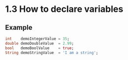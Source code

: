 # 1.3 How to declare variables 

## Example

```dart
int    demoIntegerValue = 35;
double demoDoubleValue  = 2.99;
bool   demoBoolValue    = true;
String demoStringValue  = 'I am a string';
```
